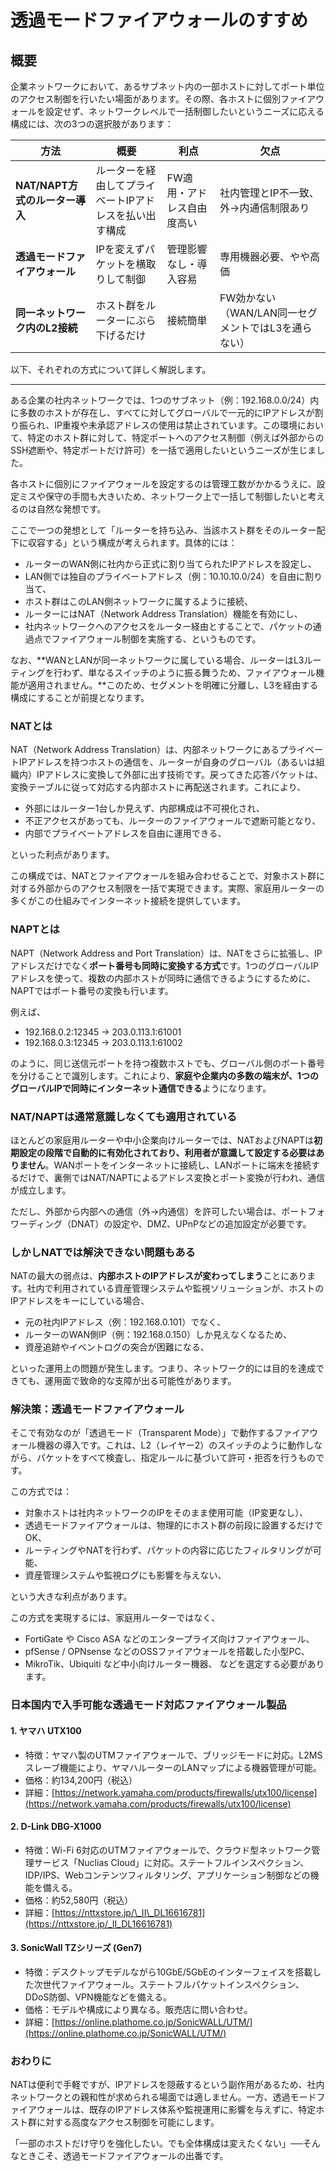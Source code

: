 # 透過モードファイアウォールのすすめ

## 概要

企業ネットワークにおいて、あるサブネット内の一部ホストに対してポート単位のアクセス制御を行いたい場面があります。その際、各ホストに個別ファイアウォールを設定せず、ネットワークレベルで一括制御したいというニーズに応える構成には、次の3つの選択肢があります：

| 方法                    | 概要                           | 利点             | 欠点                              |
| --------------------- | ---------------------------- | -------------- | ------------------------------- |
| **NAT/NAPT方式のルーター導入** | ルーターを経由してプライベートIPアドレスを払い出す構成 | FW適用・アドレス自由度高い | 社内管理とIP不一致、外→内通信制限あり            |
| **透過モードファイアウォール**     | IPを変えずパケットを横取りして制御           | 管理影響なし・導入容易    | 専用機器必要、やや高価                     |
| **同一ネットワーク内のL2接続**    | ホスト群をルーターにぶら下げるだけ            | 接続簡単           | FW効かない（WAN/LAN同一セグメントではL3を通らない） |

以下、それぞれの方式について詳しく解説します。

---

ある企業の社内ネットワークでは、1つのサブネット（例：192.168.0.0/24）内に多数のホストが存在し、すべてに対してグローバルで一元的にIPアドレスが割り振られ、IP重複や未承認アドレスの使用は禁止されています。この環境において、特定のホスト群に対して、特定ポートへのアクセス制御（例えば外部からのSSH遮断や、特定ポートだけ許可）を一括で適用したいというニーズが生じました。

各ホストに個別にファイアウォールを設定するのは管理工数がかかるうえに、設定ミスや保守の手間も大きいため、ネットワーク上で一括して制御したいと考えるのは自然な発想です。

ここで一つの発想として「ルーターを持ち込み、当該ホスト群をそのルーター配下に収容する」という構成が考えられます。具体的には：

* ルーターのWAN側に社内から正式に割り当てられたIPアドレスを設定し、
* LAN側では独自のプライベートアドレス（例：10.10.10.0/24）を自由に割り当て、
* ホスト群はこのLAN側ネットワークに属するように接続、
* ルーターにはNAT（Network Address Translation）機能を有効にし、
* 社内ネットワークへのアクセスをルーター経由とすることで、パケットの通過点でファイアウォール制御を実施する、というものです。

なお、\*\*WANとLANが同一ネットワークに属している場合、ルーターはL3ルーティングを行わず、単なるスイッチのように振る舞うため、ファイアウォール機能が適用されません。\*\*このため、セグメントを明確に分離し、L3を経由する構成にすることが前提となります。

### NATとは

NAT（Network Address Translation）は、内部ネットワークにあるプライベートIPアドレスを持つホストの通信を、ルーターが自身のグローバル（あるいは組織内）IPアドレスに変換して外部に出す技術です。戻ってきた応答パケットは、変換テーブルに従って対応する内部ホストに再配送されます。これにより、

* 外部にはルーター1台しか見えず、内部構成は不可視化され、
* 不正アクセスがあっても、ルーターのファイアウォールで遮断可能となり、
* 内部でプライベートアドレスを自由に運用できる、

といった利点があります。

この構成では、NATとファイアウォールを組み合わせることで、対象ホスト群に対する外部からのアクセス制限を一括で実現できます。実際、家庭用ルーターの多くがこの仕組みでインターネット接続を提供しています。

### NAPTとは

NAPT（Network Address and Port Translation）は、NATをさらに拡張し、IPアドレスだけでなく**ポート番号も同時に変換する方式**です。1つのグローバルIPアドレスを使って、複数の内部ホストが同時に通信できるようにするために、NAPTではポート番号の変換も行います。

例えば、

* 192.168.0.2:12345 → 203.0.113.1:61001
* 192.168.0.3:12345 → 203.0.113.1:61002

のように、同じ送信元ポートを持つ複数ホストでも、グローバル側のポート番号を分けることで識別します。これにより、**家庭や企業内の多数の端末が、1つのグローバルIPで同時にインターネット通信できる**ようになります。

### NAT/NAPTは通常意識しなくても適用されている

ほとんどの家庭用ルーターや中小企業向けルーターでは、NATおよびNAPTは**初期設定の段階で自動的に有効化されており、利用者が意識して設定する必要はありません**。WANポートをインターネットに接続し、LANポートに端末を接続するだけで、裏側ではNAT/NAPTによるアドレス変換とポート変換が行われ、通信が成立します。

ただし、外部から内部への通信（外→内通信）を許可したい場合は、ポートフォワーディング（DNAT）の設定や、DMZ、UPnPなどの追加設定が必要です。

### しかしNATでは解決できない問題もある

NATの最大の弱点は、**内部ホストのIPアドレスが変わってしまう**ことにあります。社内で利用されている資産管理システムや監視ソリューションが、ホストのIPアドレスをキーにしている場合、

* 元の社内IPアドレス（例：192.168.0.101）でなく、
* ルーターのWAN側IP（例：192.168.0.150）しか見えなくなるため、
* 資産追跡やイベントログの突合が困難になる、

といった運用上の問題が発生します。つまり、ネットワーク的には目的を達成できても、運用面で致命的な支障が出る可能性があります。

### 解決策：透過モードファイアウォール

そこで有効なのが「透過モード（Transparent Mode）」で動作するファイアウォール機器の導入です。これは、L2（レイヤー2）のスイッチのように動作しながら、パケットをすべて検査し、指定ルールに基づいて許可・拒否を行うものです。

この方式では：

* 対象ホストは社内ネットワークのIPをそのまま使用可能（IP変更なし）、
* 透過モードファイアウォールは、物理的にホスト群の前段に設置するだけでOK、
* ルーティングやNATを行わず、パケットの内容に応じたフィルタリングが可能、
* 資産管理システムや監視ログにも影響を与えない、

という大きな利点があります。

この方式を実現するには、家庭用ルーターではなく、

* FortiGate や Cisco ASA などのエンタープライズ向けファイアウォール、
* pfSense / OPNsense などのOSSファイアウォールを搭載した小型PC、
* MikroTik、Ubiquiti など中小向けルーター機器、
  などを選定する必要があります。

### 日本国内で入手可能な透過モード対応ファイアウォール製品

#### 1. ヤマハ UTX100

* 特徴：ヤマハ製のUTMファイアウォールで、ブリッジモードに対応。L2MSスレーブ機能により、ヤマハルーターのLANマップによる機器管理が可能。
* 価格：約134,200円（税込）
* 詳細：[https://network.yamaha.com/products/firewalls/utx100/license](https://network.yamaha.com/products/firewalls/utx100/license)

#### 2. D-Link DBG-X1000

* 特徴：Wi-Fi 6対応のUTMファイアウォールで、クラウド型ネットワーク管理サービス「Nuclias Cloud」に対応。ステートフルインスペクション、IDP/IPS、Webコンテンツフィルタリング、アプリケーション制御などの機能を備える。
* 価格：約52,580円（税込）
* 詳細：[https://nttxstore.jp/\_II\_DL16616781](https://nttxstore.jp/_II_DL16616781)

#### 3. SonicWall TZシリーズ (Gen7)

* 特徴：デスクトップモデルながら10GbE/5GbEのインターフェイスを搭載した次世代ファイアウォール。ステートフルパケットインスペクション、DDoS防御、VPN機能などを備える。
* 価格：モデルや構成により異なる。販売店に問い合わせ。
* 詳細：[https://online.plathome.co.jp/SonicWALL/UTM/](https://online.plathome.co.jp/SonicWALL/UTM/)

### おわりに

NATは便利で手軽ですが、IPアドレスを隠蔽するという副作用があるため、社内ネットワークとの親和性が求められる場面では適しません。一方、透過モードファイアウォールは、既存のIPアドレス体系や監視運用に影響を与えずに、特定ホスト群に対する高度なアクセス制御を可能にします。

「一部のホストだけ守りを強化したい。でも全体構成は変えたくない」──そんなときこそ、透過モードファイアウォールの出番です。
